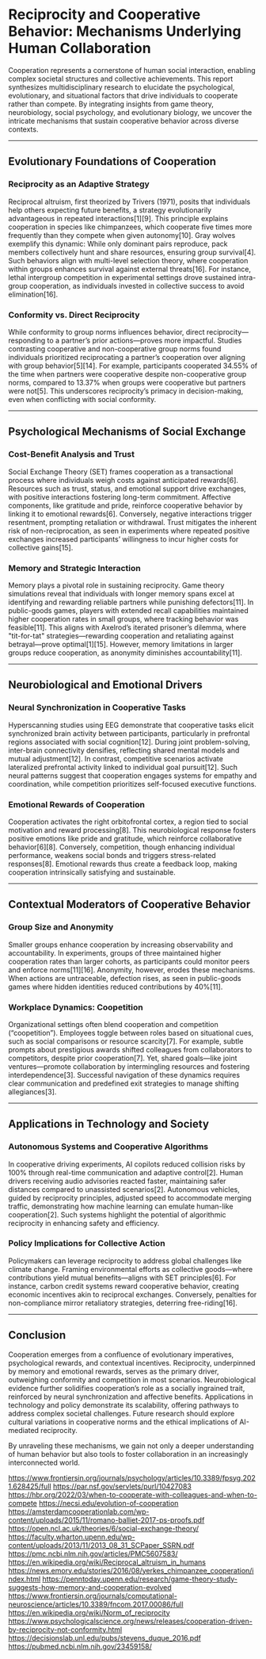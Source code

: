 # Reciprocity and Cooperative Behavior: Mechanisms Underlying Human Collaboration  

Cooperation represents a cornerstone of human social interaction, enabling complex societal structures and collective achievements. This report synthesizes multidisciplinary research to elucidate the psychological, evolutionary, and situational factors that drive individuals to cooperate rather than compete. By integrating insights from game theory, neurobiology, social psychology, and evolutionary biology, we uncover the intricate mechanisms that sustain cooperative behavior across diverse contexts.  

---

## Evolutionary Foundations of Cooperation  

### Reciprocity as an Adaptive Strategy  
Reciprocal altruism, first theorized by Trivers (1971), posits that individuals help others expecting future benefits, a strategy evolutionarily advantageous in repeated interactions[1][9]. This principle explains cooperation in species like chimpanzees, which cooperate five times more frequently than they compete when given autonomy[10]. Gray wolves exemplify this dynamic: While only dominant pairs reproduce, pack members collectively hunt and share resources, ensuring group survival[4]. Such behaviors align with multi-level selection theory, where cooperation within groups enhances survival against external threats[16]. For instance, lethal intergroup competition in experimental settings drove sustained intra-group cooperation, as individuals invested in collective success to avoid elimination[16].  

### Conformity vs. Direct Reciprocity  
While conformity to group norms influences behavior, direct reciprocity—responding to a partner’s prior actions—proves more impactful. Studies contrasting cooperative and non-cooperative group norms found individuals prioritized reciprocating a partner’s cooperation over aligning with group behavior[5][14]. For example, participants cooperated 34.55% of the time when partners were cooperative despite non-cooperative group norms, compared to 13.37% when groups were cooperative but partners were not[5]. This underscores reciprocity’s primacy in decision-making, even when conflicting with social conformity.  

---

## Psychological Mechanisms of Social Exchange  

### Cost-Benefit Analysis and Trust  
Social Exchange Theory (SET) frames cooperation as a transactional process where individuals weigh costs against anticipated rewards[6]. Resources such as trust, status, and emotional support drive exchanges, with positive interactions fostering long-term commitment. Affective components, like gratitude and pride, reinforce cooperative behavior by linking it to emotional rewards[6]. Conversely, negative interactions trigger resentment, prompting retaliation or withdrawal. Trust mitigates the inherent risk of non-reciprocation, as seen in experiments where repeated positive exchanges increased participants’ willingness to incur higher costs for collective gains[15].  

### Memory and Strategic Interaction  
Memory plays a pivotal role in sustaining reciprocity. Game theory simulations reveal that individuals with longer memory spans excel at identifying and rewarding reliable partners while punishing defectors[11]. In public-goods games, players with extended recall capabilities maintained higher cooperation rates in small groups, where tracking behavior was feasible[11]. This aligns with Axelrod’s iterated prisoner’s dilemma, where "tit-for-tat" strategies—rewarding cooperation and retaliating against betrayal—prove optimal[1][15]. However, memory limitations in larger groups reduce cooperation, as anonymity diminishes accountability[11].  

---

## Neurobiological and Emotional Drivers  

### Neural Synchronization in Cooperative Tasks  
Hyperscanning studies using EEG demonstrate that cooperative tasks elicit synchronized brain activity between participants, particularly in prefrontal regions associated with social cognition[12]. During joint problem-solving, inter-brain connectivity densifies, reflecting shared mental models and mutual adjustment[12]. In contrast, competitive scenarios activate lateralized prefrontal activity linked to individual goal pursuit[12]. Such neural patterns suggest that cooperation engages systems for empathy and coordination, while competition prioritizes self-focused executive functions.  

### Emotional Rewards of Cooperation  
Cooperation activates the right orbitofrontal cortex, a region tied to social motivation and reward processing[8]. This neurobiological response fosters positive emotions like pride and gratitude, which reinforce collaborative behavior[6][8]. Conversely, competition, though enhancing individual performance, weakens social bonds and triggers stress-related responses[8]. Emotional rewards thus create a feedback loop, making cooperation intrinsically satisfying and sustainable.  

---

## Contextual Moderators of Cooperative Behavior  

### Group Size and Anonymity  
Smaller groups enhance cooperation by increasing observability and accountability. In experiments, groups of three maintained higher cooperation rates than larger cohorts, as participants could monitor peers and enforce norms[11][16]. Anonymity, however, erodes these mechanisms. When actions are untraceable, defection rises, as seen in public-goods games where hidden identities reduced contributions by 40%[11].  

### Workplace Dynamics: Coopetition  
Organizational settings often blend cooperation and competition (“coopetition”). Employees toggle between roles based on situational cues, such as social comparisons or resource scarcity[7]. For example, subtle prompts about prestigious awards shifted colleagues from collaborators to competitors, despite prior cooperation[7]. Yet, shared goals—like joint ventures—promote collaboration by intermingling resources and fostering interdependence[3]. Successful navigation of these dynamics requires clear communication and predefined exit strategies to manage shifting allegiances[3].  

---

## Applications in Technology and Society  

### Autonomous Systems and Cooperative Algorithms  
In cooperative driving experiments, AI copilots reduced collision risks by 100% through real-time communication and adaptive control[2]. Human drivers receiving audio advisories reacted faster, maintaining safer distances compared to unassisted scenarios[2]. Autonomous vehicles, guided by reciprocity principles, adjusted speed to accommodate merging traffic, demonstrating how machine learning can emulate human-like cooperation[2]. Such systems highlight the potential of algorithmic reciprocity in enhancing safety and efficiency.  

### Policy Implications for Collective Action  
Policymakers can leverage reciprocity to address global challenges like climate change. Framing environmental efforts as collective goods—where contributions yield mutual benefits—aligns with SET principles[6]. For instance, carbon credit systems reward cooperative behavior, creating economic incentives akin to reciprocal exchanges. Conversely, penalties for non-compliance mirror retaliatory strategies, deterring free-riding[16].  

---

## Conclusion  

Cooperation emerges from a confluence of evolutionary imperatives, psychological rewards, and contextual incentives. Reciprocity, underpinned by memory and emotional rewards, serves as the primary driver, outweighing conformity and competition in most scenarios. Neurobiological evidence further solidifies cooperation’s role as a socially ingrained trait, reinforced by neural synchronization and affective benefits. Applications in technology and policy demonstrate its scalability, offering pathways to address complex societal challenges. Future research should explore cultural variations in cooperative norms and the ethical implications of AI-mediated reciprocity.  

By unraveling these mechanisms, we gain not only a deeper understanding of human behavior but also tools to foster collaboration in an increasingly interconnected world.

https://www.frontiersin.org/journals/psychology/articles/10.3389/fpsyg.2021.628425/full
https://par.nsf.gov/servlets/purl/10427083
https://hbr.org/2022/03/when-to-cooperate-with-colleagues-and-when-to-compete
https://necsi.edu/evolution-of-cooperation
https://amsterdamcooperationlab.com/wp-content/uploads/2015/11/romano-balliet-2017-ps-proofs.pdf
https://open.ncl.ac.uk/theories/6/social-exchange-theory/
https://faculty.wharton.upenn.edu/wp-content/uploads/2013/11/2013_08_31_SCPaper_SSRN.pdf
https://pmc.ncbi.nlm.nih.gov/articles/PMC5607583/
https://en.wikipedia.org/wiki/Reciprocal_altruism_in_humans
https://news.emory.edu/stories/2016/08/yerkes_chimpanzee_cooperation/index.html
https://penntoday.upenn.edu/research/game-theory-study-suggests-how-memory-and-cooperation-evolved
https://www.frontiersin.org/journals/computational-neuroscience/articles/10.3389/fncom.2017.00086/full
https://en.wikipedia.org/wiki/Norm_of_reciprocity
https://www.psychologicalscience.org/news/releases/cooperation-driven-by-reciprocity-not-conformity.html
https://decisionslab.unl.edu/pubs/stevens_duque_2016.pdf
https://pubmed.ncbi.nlm.nih.gov/23459158/